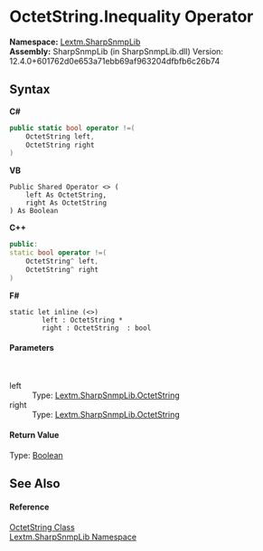 # OctetString.Inequality Operator 
 

**Namespace:**&nbsp;<a href="N_Lextm_SharpSnmpLib">Lextm.SharpSnmpLib</a><br />**Assembly:**&nbsp;SharpSnmpLib (in SharpSnmpLib.dll) Version: 12.4.0+601762d0e653a71ebb69af963204dfbfb6c26b74

## Syntax

**C#**<br />
``` C#
public static bool operator !=(
	OctetString left,
	OctetString right
)
```

**VB**<br />
``` VB
Public Shared Operator <> ( 
	left As OctetString,
	right As OctetString
) As Boolean
```

**C++**<br />
``` C++
public:
static bool operator !=(
	OctetString^ left, 
	OctetString^ right
)
```

**F#**<br />
``` F#
static let inline (<>)
        left : OctetString * 
        right : OctetString  : bool
```


#### Parameters
&nbsp;<dl><dt>left</dt><dd>Type: <a href="T_Lextm_SharpSnmpLib_OctetString">Lextm.SharpSnmpLib.OctetString</a><br /></dd><dt>right</dt><dd>Type: <a href="T_Lextm_SharpSnmpLib_OctetString">Lextm.SharpSnmpLib.OctetString</a><br /></dd></dl>

#### Return Value
Type: <a href="https://docs.microsoft.com/dotnet/api/system.boolean" target="_blank" rel="noopener noreferrer">Boolean</a>

## See Also


#### Reference
<a href="T_Lextm_SharpSnmpLib_OctetString">OctetString Class</a><br /><a href="N_Lextm_SharpSnmpLib">Lextm.SharpSnmpLib Namespace</a><br />